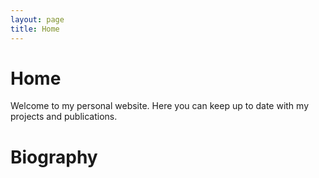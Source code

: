 ```yaml
---
layout: page
title: Home
---
```


# Home

Welcome to my personal website. Here you can keep up to date with my projects and publications.

# Biography
